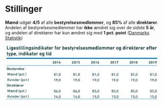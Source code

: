 # Stillinger

**Mænd** udgør **4/5** af alle **bestyrelsesmedlemmer**, og **85%** af alle **direktører**. Andelen af bestyrelsesmedlemmer har **ikke** ændret sig over de sidste **5 år**, og andelen af direktører har kun ændret sig med **1 pct. point** ([Danmarks Statistik](https://www.statistikbanken.dk/LIGEDI6))

![Danmarks Statistik](<../../.gitbook/assets/billede (10).png>)
